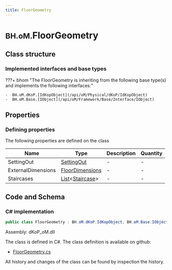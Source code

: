 ```yaml
---
title: FloorGeometry
---
```


# <small>BH.oM.</small>**FloorGeometry**



## Class structure

### Implemented interfaces and base types

???+ bhom "The FloorGeometry is inheriting from the following base type(s) and implements the following interfaces:"

    -  BH.oM.dKoP.[IdKopObject](/api/oM/Physical/dKoP/IdKopObject)
    -  BH.oM.Base.[IObject](/api/oM/Framework/Base/Interface/IObject)


## Properties



### Defining properties

The following properties are defined on the class

| Name             | Type             | Description      | Quantity         |
|------------------|------------------|------------------|------------------|
| SettingOut | [SettingOut](/api/oM/Physical/dKoP/Geometry/SettingOut) | - | - |
| ExternalDimensions | [FloorDimensions](/api/oM/Physical/dKoP/Geometry/FloorDimensions) | - | - |
| Staircases | [List](https://learn.microsoft.com/en-us/dotnet/api/System.Collections.Generic.List-1?view=netstandard-2.0)&lt;[Staircase](/api/oM/Physical/dKoP/Geometry/Openings/Staircase)&gt; | - | - |


## Code and Schema

### C# implementation

``` C# title="C#"
public class FloorGeometry : BH.oM.dKoP.IdKopObject, BH.oM.Base.IObject
```

Assembly: dKoP_oM.dll

The class is defined in C#. The class definition is available on github:

- [FloorGeometry.cs](https://github.com/BHoM/dKoP_Toolkit/blob/develop/dKoP_oM/Geometry\FloorGeometry.cs)

All history and changes of the class can be found by inspection the history.
